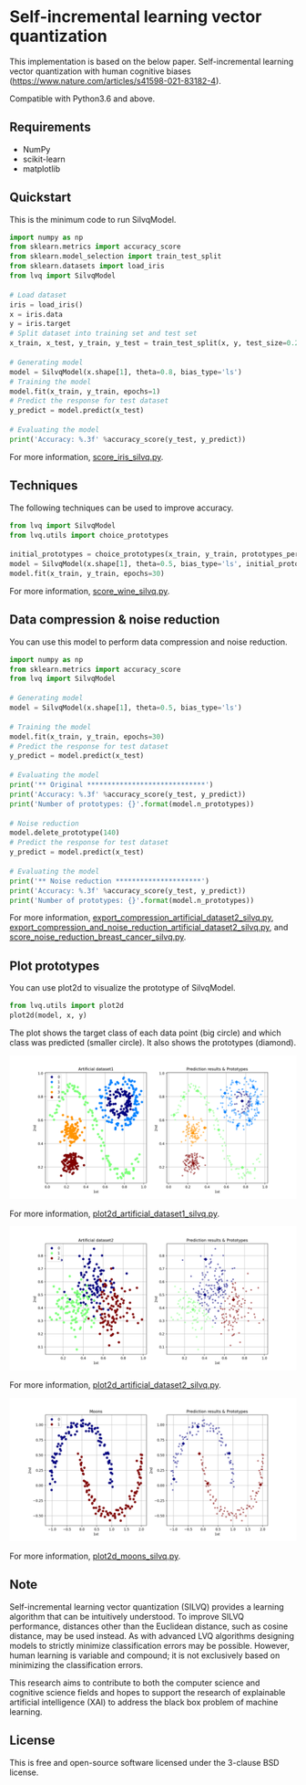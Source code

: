 # Self-incremental learning vector quantization

This implementation is based on the below paper.
Self-incremental learning vector quantization with human cognitive biases (https://www.nature.com/articles/s41598-021-83182-4).

Compatible with Python3.6 and above.

## Requirements

- NumPy
- scikit-learn
- matplotlib

## Quickstart

This is the minimum code to run SilvqModel.

```python
import numpy as np
from sklearn.metrics import accuracy_score
from sklearn.model_selection import train_test_split
from sklearn.datasets import load_iris
from lvq import SilvqModel

# Load dataset
iris = load_iris()
x = iris.data
y = iris.target
# Split dataset into training set and test set
x_train, x_test, y_train, y_test = train_test_split(x, y, test_size=0.2, random_state=8, shuffle=True, stratify=y)

# Generating model
model = SilvqModel(x.shape[1], theta=0.8, bias_type='ls')
# Training the model
model.fit(x_train, y_train, epochs=1)
# Predict the response for test dataset
y_predict = model.predict(x_test)

# Evaluating the model
print('Accuracy: %.3f' %accuracy_score(y_test, y_predict))
```

For more information, [score_iris_silvq.py](score_iris_silvq.py).

## Techniques

The following techniques can be used to improve accuracy.

```python
from lvq import SilvqModel
from lvq.utils import choice_prototypes

initial_prototypes = choice_prototypes(x_train, y_train, prototypes_per_class=1, random_state=None)
model = SilvqModel(x.shape[1], theta=0.5, bias_type='ls', initial_prototypes=initial_prototypes)
model.fit(x_train, y_train, epochs=30)
```

For more information, [score_wine_silvq.py](score_wine_silvq.py).

## Data compression & noise reduction

You can use this model to perform data compression and noise reduction.

```python
import numpy as np
from sklearn.metrics import accuracy_score
from lvq import SilvqModel

# Generating model
model = SilvqModel(x.shape[1], theta=0.5, bias_type='ls')

# Training the model
model.fit(x_train, y_train, epochs=30)
# Predict the response for test dataset
y_predict = model.predict(x_test)

# Evaluating the model
print('** Original *****************************')
print('Accuracy: %.3f' %accuracy_score(y_test, y_predict))
print('Number of prototypes: {}'.format(model.n_prototypes))

# Noise reduction
model.delete_prototype(140)
# Predict the response for test dataset
y_predict = model.predict(x_test)

# Evaluating the model
print('** Noise reduction *********************')
print('Accuracy: %.3f' %accuracy_score(y_test, y_predict))
print('Number of prototypes: {}'.format(model.n_prototypes))
```

For more information, [export_compression_artificial_dataset2_silvq.py](export_compression_artificial_dataset2_silvq.py), [export_compression_and_noise_reduction_artificial_dataset2_silvq.py](export_compression_and_noise_reduction_artificial_dataset2_silvq.py), and [score_noise_reduction_breast_cancer_silvq.py](score_noise_reduction_breast_cancer_silvq.py).

## Plot prototypes

You can use plot2d to visualize the prototype of SilvqModel.

```python
from lvq.utils import plot2d
plot2d(model, x, y)
```

The plot shows the target class of each data point (big circle) and which class was predicted (smaller circle).
It also shows the prototypes (diamond).

<p align='center'>
    <img src='img/plot2d_artificial_dataset1_silvq.png' alt='plot2d_artificial_dataset1_silvq'>
</p>

For more information, [plot2d_artificial_dataset1_silvq.py](plot2d_artificial_dataset1_silvq.py).

<p align='center'>
    <img src='img/plot2d_artificial_dataset2_silvq.png' alt='plot2d_artificial_dataset2_silvq'>
</p>

For more information, [plot2d_artificial_dataset2_silvq.py](plot2d_artificial_dataset2_silvq.py).

<p align='center'>
    <img src='img/plot2d_moons_silvq.png' alt='plot2d_moons_silvq.png'>
</p>

For more information, [plot2d_moons_silvq.py](plot2d_moons_silvq.py).

## Note
Self-incremental learning vector quantization (SILVQ) provides a learning algorithm that can be intuitively understood. To improve SILVQ performance, distances other than the Euclidean distance, such as cosine distance, may be used instead. As with advanced LVQ algorithms designing models to strictly minimize classification errors may be possible. However, human learning is variable and compound; it is not exclusively based on minimizing the classification errors.

This research aims to contribute to both the computer science and cognitive science fields and hopes to support the research of explainable artificial intelligence (XAI) to address the black box problem of machine learning.

## License
This is free and open-source software licensed under the 3-clause BSD license.
